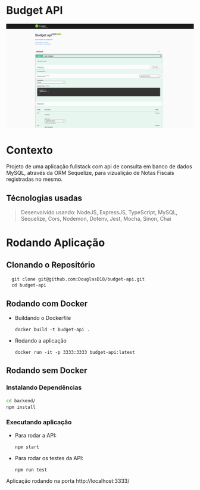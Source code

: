 # Budget API

![Docementação da Aplicação](budget-swagger.png)

# Contexto
Projeto de uma aplicação fullstack com api de consulta em banco de dados MySQL, através da ORM Sequelize, para vizualição de Notas Fiscais registradas no mesmo.

## Técnologias usadas

> Desenvolvido usando: NodeJS, ExpressJS, TypeScript, MySQL, Sequelize, Cors, Nodemon, Dotenv, Jest, Mocha, Sinon, Chai

# Rodando Aplicação

## Clonando o Repositório

```
  git clone git@github.com:DouglasD18/budget-api.git
  cd budget-api
  ```

## Rodando com Docker

* Buildando o Dockerfile
  ```
  docker build -t budget-api .
  ```

* Rodando a aplicação
  ```
  docker run -it -p 3333:3333 budget-api:latest
  ```

## Rodando sem Docker

### Instalando Dependências

```bash
cd backend/ 
npm install
``` 

### Executando aplicação

* Para rodar a API:

  ```
  npm start
  ```

* Para rodar os testes da API:

  ```
  npm run test
  ```

Aplicação rodando na porta http://localhost:3333/
